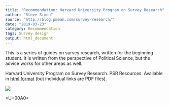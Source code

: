 ```yaml
---
title: "Recommendation: Harvard University Program on Survey Research"
author: "Steve Simon"
source: "http://blog.pmean.com/survey-research/"
date: "2019-03-23"
category: Recommendation
tags: Survey design
output: html_document
---
```


This is a series of guides on survey research, written for the beginning
student. It is written from the perspective of Political Science, but
the advice works for other areas as well.

<!---More--->

Harvard University Program on Survey Research. PSR Resources. Available
in [html format](https://psr.iq.harvard.edu/book/psr-resources) (but
individual links are PDF files).

![](../../../web/images/survey-research01.png)



<U+00A0>


